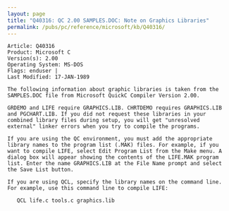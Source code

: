 ```yaml
---
layout: page
title: "Q40316: QC 2.00 SAMPLES.DOC: Note on Graphics Libraries"
permalink: /pubs/pc/reference/microsoft/kb/Q40316/
---
```


	Article: Q40316
	Product: Microsoft C
	Version(s): 2.00
	Operating System: MS-DOS
	Flags: enduser |
	Last Modified: 17-JAN-1989
	
	The following information about graphic libraries is taken from the
	SAMPLES.DOC file from Microsoft QuickC Compiler Version 2.00.
	
	GRDEMO and LIFE require GRAPHICS.LIB. CHRTDEMO requires GRAPHICS.LIB
	and PGCHART.LIB. If you did not request these libraries in your
	combined library files during setup, you will get "unresolved
	external" linker errors when you try to compile the programs.
	
	If you are using the QC environment, you must add the appropriate
	library names to the program list (.MAK) files. For example, if you
	want to compile LIFE, select Edit Program List from the Make menu. A
	dialog box will appear showing the contents of the LIFE.MAK program
	list. Enter the name GRAPHICS.LIB at the File Name prompt and select
	the Save List button.
	
	If you are using QCL, specify the library names on the command line.
	For example, use this command line to compile LIFE:
	
	   QCL life.c tools.c graphics.lib
